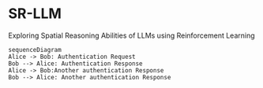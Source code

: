# SR-LLM
Exploring Spatial Reasoning Abilities of LLMs using Reinforcement Learning

```mermaid
sequenceDiagram
Alice -> Bob: Authentication Request
Bob --> Alice: Authentication Response
Alice -> Bob:Another authentication Response
Bob --> Alice: Another authentication Response
```
